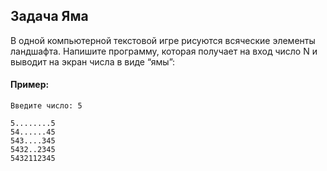 ## Задача Яма 
В одной компьютерной текстовой игре рисуются всяческие элементы ландшафта.
Напишите программу,
которая получает на вход число N и выводит на экран числа в виде “ямы”:

#### Пример:
```
Введите число: 5

5........5
54......45
543....345
5432..2345
5432112345

```
